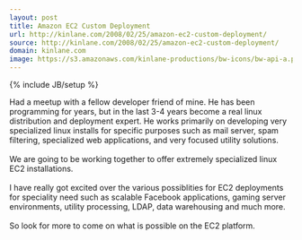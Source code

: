 ```yaml
---
layout: post
title: Amazon EC2 Custom Deployment
url: http://kinlane.com/2008/02/25/amazon-ec2-custom-deployment/
source: http://kinlane.com/2008/02/25/amazon-ec2-custom-deployment/
domain: kinlane.com
image: https://s3.amazonaws.com/kinlane-productions/bw-icons/bw-api-a.png
---
```

{% include JB/setup %}<p>
     Had a meetup with a fellow developer friend of mine. He has been programming for years, but in the last 3-4 years become a real linux distribution and deployment expert. He works primarily on developing very specialized linux installs for specific purposes such as mail server, spam filtering, specialized web applications, and very focused utility solutions.
     <br />
     <br />
     We are going to be working together to offer extremely specialized linux EC2 installations.
     <br />
     <br />
     I have really got excited over the various possiblities for EC2 deployments for speciality need such as scalable Facebook applications, gaming server environments, utility processing, LDAP, data warehousing and much more.
     <br />
     <br />
     So look for more to come on what is possible on the EC2 platform.
</p>